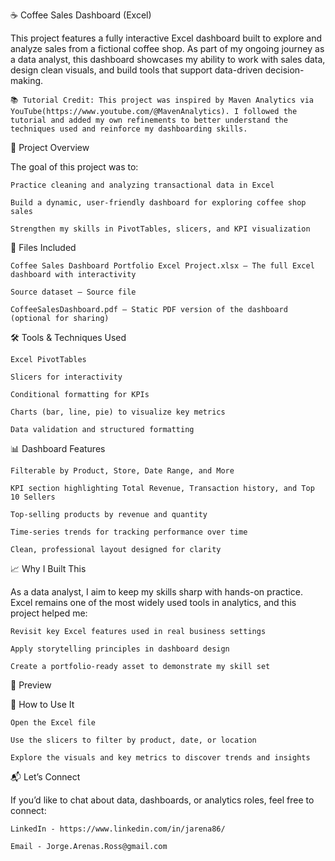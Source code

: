 ☕ Coffee Sales Dashboard (Excel)

This project features a fully interactive Excel dashboard built to explore and analyze sales from a fictional coffee shop. As part of my ongoing journey as a data analyst, this dashboard showcases my ability to work with sales data, design clean visuals, and build tools that support data-driven decision-making.

    📚 Tutorial Credit: This project was inspired by Maven Analytics via YouTube(https://www.youtube.com/@MavenAnalytics). I followed the tutorial and added my own refinements to better understand the techniques used and reinforce my dashboarding skills.

📌 Project Overview

The goal of this project was to:

    Practice cleaning and analyzing transactional data in Excel

    Build a dynamic, user-friendly dashboard for exploring coffee shop sales

    Strengthen my skills in PivotTables, slicers, and KPI visualization

📁 Files Included

    Coffee Sales Dashboard Portfolio Excel Project.xlsx — The full Excel dashboard with interactivity

    Source dataset — Source file

    CoffeeSalesDashboard.pdf — Static PDF version of the dashboard (optional for sharing)

🛠 Tools & Techniques Used

    Excel PivotTables

    Slicers for interactivity

    Conditional formatting for KPIs

    Charts (bar, line, pie) to visualize key metrics

    Data validation and structured formatting

📊 Dashboard Features

    Filterable by Product, Store, Date Range, and More

    KPI section highlighting Total Revenue, Transaction history, and Top 10 Sellers

    Top-selling products by revenue and quantity

    Time-series trends for tracking performance over time

    Clean, professional layout designed for clarity

📈 Why I Built This

As a data analyst, I aim to keep my skills sharp with hands-on practice. Excel remains one of the most widely used tools in analytics, and this project helped me:

    Revisit key Excel features used in real business settings

    Apply storytelling principles in dashboard design

    Create a portfolio-ready asset to demonstrate my skill set

👀 Preview

🧭 How to Use It

    Open the Excel file

    Use the slicers to filter by product, date, or location

    Explore the visuals and key metrics to discover trends and insights

📬 Let’s Connect

If you’d like to chat about data, dashboards, or analytics roles, feel free to connect:

    LinkedIn - https://www.linkedin.com/in/jarena86/

    Email - Jorge.Arenas.Ross@gmail.com

